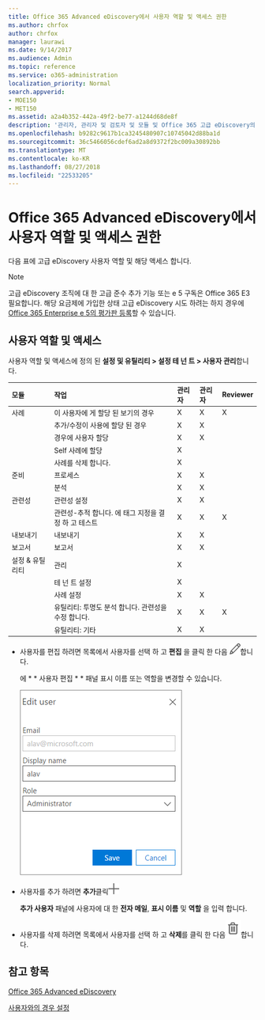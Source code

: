 ```yaml
---
title: Office 365 Advanced eDiscovery에서 사용자 역할 및 액세스 권한
ms.author: chrfox
author: chrfox
manager: laurawi
ms.date: 9/14/2017
ms.audience: Admin
ms.topic: reference
ms.service: o365-administration
localization_priority: Normal
search.appverid:
- MOE150
- MET150
ms.assetid: a2a4b352-442a-49f2-be77-a1244d68de8f
description: '관리자, 관리자 및 검토자 및 모듈 및 Office 365 고급 eDiscovery의 작업에 대 한 액세스의 사용자 역할을 검토 합니다. '
ms.openlocfilehash: b9282c9617b1ca3245480907c10745042d88ba1d
ms.sourcegitcommit: 36c5466056cdef6ad2a8d9372f2bc009a30892bb
ms.translationtype: MT
ms.contentlocale: ko-KR
ms.lasthandoff: 08/27/2018
ms.locfileid: "22533205"
---
```

# <a name="user-roles-and-access-in-office-365-advanced-ediscovery"></a>Office 365 Advanced eDiscovery에서 사용자 역할 및 액세스 권한

다음 표에 고급 eDiscovery 사용자 역할 및 해당 액세스 합니다.
  
> [!NOTE]
> 고급 eDiscovery 조직에 대 한 고급 준수 추가 기능 또는 e 5 구독은 Office 365 E3 필요합니다. 해당 요금제에 가입한 상태 고급 eDiscovery 시도 하려는 하지 경우에 [Office 365 Enterprise e 5의 평가판 등록](https://go.microsoft.com/fwlink/p/?LinkID=698279)할 수 있습니다. 
  
## <a name="user-roles-and-access"></a>사용자 역할 및 액세스

사용자 역할 및 액세스에 정의 된 **설정 및 유틸리티 \> 설정 테 넌 트 \> 사용자 관리**합니다.
  
|**모듈**|**작업**|**관리자**|**관리자**|**Reviewer**|
|:-----|:-----|:-----|:-----|:-----|
|사례  <br/> | 이 사용자에 게 할당 된 보기의 경우  <br/> |X  <br/> |X  <br/> |X  <br/> |
|| 추가/수정이 사용에 할당 된 경우  <br/> |X  <br/> |X  <br/> ||
|| 경우에 사용자 할당  <br/> |X  <br/> |X  <br/> ||
|| Self 사례에 할당  <br/> |X  <br/> |||
||사례를 삭제 합니다.  <br/> |X  <br/> |||
|준비  <br/> |프로세스  <br/> |X  <br/> |X  <br/> ||
||분석  <br/> |X  <br/> |X  <br/> ||
|관련성  <br/> |관련성 설정  <br/> |X  <br/> |X  <br/> ||
||관련성-추적 합니다. 에 태그 지정을 결정 하 고 테스트  <br/> |X  <br/> |X  <br/> |X  <br/> |
|내보내기  <br/> |내보내기  <br/> |X  <br/> |X  <br/> ||
|보고서  <br/> |보고서  <br/> |X  <br/> |X  <br/> ||
|설정 &amp; 유틸리티  <br/> |관리  <br/> |X  <br/> |||
||테 넌 트 설정  <br/> |X  <br/> |||
||사례 설정  <br/> |X  <br/> |X  <br/> ||
||유틸리티: 투명도 분석 합니다. 관련성을 수정 합니다.  <br/> |X  <br/> |X  <br/> |X  <br/> |
||유틸리티: 기타  <br/> |X  <br/> |X  <br/> ||
   
- 사용자를 편집 하려면 목록에서 사용자를 선택 하 고 **편집** 을 클릭 한 다음 ![편집 아이콘](media/3d613660-7602-4df2-bdb9-14e9ca2f9cf2.png)합니다.
    
    에 * * 사용자 편집 * * 패널 표시 이름 또는 역할을 변경할 수 있습니다. 
    
    ![사용자 관리에서 편집 사용자 패널의 Screnn 샷](media/a939f86b-9c88-4543-a560-6d33a9af90f9.png)
  
- 사용자를 추가 하려면 **추가**클릭![추가 아이콘](media/c2dd8b3a-5a22-412c-a7fa-143f5b2b5612.png)
  
    **추가 사용자** 패널에 사용자에 대 한 **전자 메일**, **표시 이름** 및 **역할** 을 입력 합니다. 
    
- 사용자를 삭제 하려면 목록에서 사용자를 선택 하 고 **삭제**를 클릭 한 다음![삭제 아이콘](media/87565fbb-5147-4f22-9ed7-1c18ce664392.png)합니다.
    
## <a name="see-also"></a>참고 항목

[Office 365 Advanced eDiscovery](office-365-advanced-ediscovery.md)
  
[사용자와의 경우 설정](set-up-users-and-cases-in-advanced-ediscovery.md)


